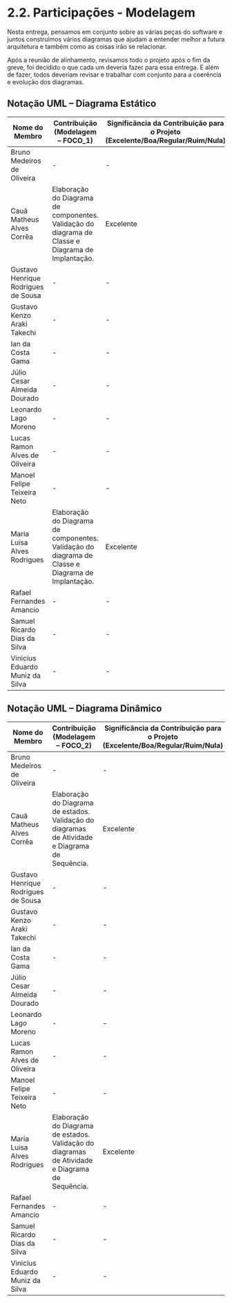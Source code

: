 # 2.2. Participações - Modelagem

Nesta entrega, pensamos em conjunto sobre as várias peças do software e juntos
construímos vários diagramas que ajudam a entender melhor a futura arquitetura
e também como as coisas irão se relacionar.

Após a reunião de alinhamento, revisamos todo o projeto após o fim da greve, foi
decidido o que cada um deveria fazer para essa entrega. E além de fazer, todos deveriam
revisar e trabalhar com conjunto para a coerência e evolução dos diagramas.

## Notação UML – Diagrama Estático

|Nome do Membro | Contribuição (Modelagem – FOCO_1) | Significância da Contribuição para o Projeto (Excelente/Boa/Regular/Ruim/Nula) |
| --- | --- | --- |
| Bruno Medeiros de Oliveira | -  | - |
| Cauã Matheus Alves Corrêa | Elaboração do Diagrama de componentes. Validação do diagrama de Classe e Diagrama de Implantação. | Excelente |
| Gustavo Henrique Rodrigues de Sousa | - | - |
| Gustavo Kenzo Araki Takechi | - | - |
| Ian da Costa Gama | - | - |
| Júlio Cesar Almeida Dourado | - | - |
| Leonardo Lago Moreno | - | - |
| Lucas Ramon Alves de Oliveira | - | - |
| Manoel Felipe Teixeira Neto | - | - |
| Maria Luisa Alves Rodrigues | Elaboração do Diagrama de componentes. Validação do diagrama de Classe e Diagrama de Implantação. | Excelente |
| Rafael Fernandes Amancio | - | - |
| Samuel Ricardo Dias da Silva |- | - |
| Vinicius Eduardo Muniz da Silva | - | - |


## Notação UML – Diagrama Dinâmico

|Nome do Membro | Contribuição (Modelagem – FOCO_2) | Significância da Contribuição para o Projeto (Excelente/Boa/Regular/Ruim/Nula) |
| --- | --- | --- |
| Bruno Medeiros de Oliveira | -  | - |
| Cauã Matheus Alves Corrêa | Elaboração do Diagrama de estados. Validação do diagramas de Atividade e Diagrama de Sequência. | Excelente |
| Gustavo Henrique Rodrigues de Sousa | - | - |
| Gustavo Kenzo Araki Takechi | - | - |
| Ian da Costa Gama | - | - |
| Júlio Cesar Almeida Dourado | - | - |
| Leonardo Lago Moreno | - | - |
| Lucas Ramon Alves de Oliveira | - | - |
| Manoel Felipe Teixeira Neto | - | - |
| Maria Luisa Alves Rodrigues | Elaboração do Diagrama de estados. Validação do diagramas de Atividade e Diagrama de Sequência. | Excelente |
| Rafael Fernandes Amancio | - | - |
| Samuel Ricardo Dias da Silva |- | - |
| Vinicius Eduardo Muniz da Silva | - | - |
